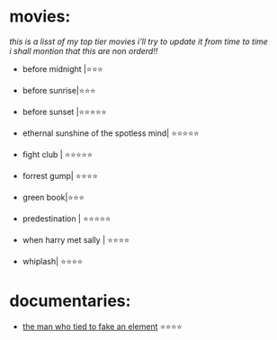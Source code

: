 # movies:
_this is a lisst of my top tier movies i'll try to update it from time to time     
i shall montion that this are non orderd!!_                                        

+ before midnight |:star::star::star:

+ before sunrise|:star::star::star: 

+ before sunset |:star::star::star::star::star:

+ ethernal sunshine of the spotless mind| :star::star::star::star::star:

+ fight club | :star::star::star::star::star:

+ forrest gump| :star::star::star::star:

+ green book|:star::star::star:

+ predestination | :star::star::star::star::star:

+ when harry met sally | :star::star::star::star:

+ whiplash| :star::star::star::star:

# documentaries:
+ [the man who tied to fake an element](https://youtu.be/Qe5WT22-AO8)  :star::star::star::star:

